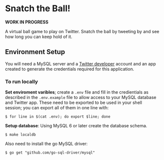 # Snatch the Ball!

**WORK IN PROGRESS**

A virtual ball game to play on Twitter. Snatch the ball by tweeting by and see how long you can keep hold of it.

## Environment Setup
You will need a MySQL server and a [Twitter developer](https://developer.twitter.com/content/developer-twitter/en.html) account and an app created to generate the credentials required for this application.

### To run locally

**Set enviroment varibles**; create a `.env` file and fill in the credientials as described in the `.env.example` file to allow access to your MySQL database and Twitter app. These need to be exported to be used in your shell session; you can export all of them in one line with:

```
$ for line in $(cat .env); do export $line; done
```

**Setup database**: Using MySQL 6 or later create the database schema.

```
$ make localdb
```

Also need to install the go MySQL driver:
```
$ go get "github.com/go-sql-driver/mysql"
```

